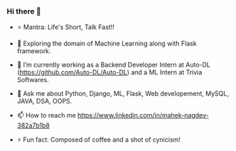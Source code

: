 ### Hi there 👋



- ⭐ Mantra: Life's Short, Talk Fast!! 

- 🔭 Exploring the domain of Machine Learning along with Flask framework.
 
- 🌱 I’m currently working as a Backend Developer Intern at Auto-DL (https://github.com/Auto-DL/Auto-DL) and a ML Intern at Trivia Softwares.
 
- 💬 Ask me about Python, Django, ML, Flask, Web developement, MySQL, JAVA, DSA, OOPS.
 
- 📫 How to reach me https://www.linkedin.com/in/mahek-nagdev-382a7b1b8 

- ⚡ Fun fact: Composed of coffee and a shot of cynicism!

